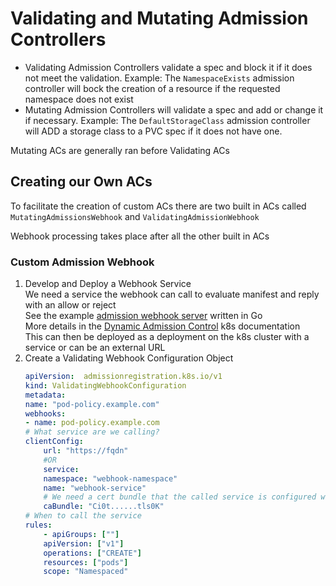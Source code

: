 # Validating and Mutating Admission Controllers

- Validating Admission Controllers validate a spec and block it if it does not meet the validation.  Example: The `NamespaceExists` admission controller will bock the creation of a resource if the requested namespace does not exist
- Mutating Admission Controllers will validate a spec and add or change it if necessary.  Example: The `DefaultStorageClass` admission controller will ADD a storage class to a PVC spec if it does not have one.

Mutating ACs are generally ran before Validating ACs

## Creating our Own ACs

To facilitate the creation of custom ACs there are two built in ACs called `MutatingAdmissionsWebhook` and `ValidatingAdmissionWebhook`

Webhook processing takes place after all the other built in ACs  

### Custom Admission Webhook 

1. Develop and Deploy a Webhook Service  
We need a service the webhook can call to evaluate manifest and reply with an allow or reject  
See the example [admission webhook server](https://github.com/kubernetes/kubernetes/blob/release-1.21/test/images/agnhost/webhook/main.go) written in Go   
More details in the [Dynamic Admission Control](https://kubernetes.io/docs/reference/access-authn-authz/extensible-admission-controllers/#write-an-admission-webhook-server) k8s documentation  
This can then be deployed as a deployment on the k8s cluster with a service or can be an external URL
1. Create a Validating Webhook Configuration Object  
    ```yaml
    apiVersion:  admissionregistration.k8s.io/v1
    kind: ValidatingWebhookConfiguration
    metadata:
    name: "pod-policy.example.com"
    webhooks:
    - name: pod-policy.example.com
    # What service are we calling?
    clientConfig:  
        url: "https://fqdn"
        #OR
        service:
        namespace: "webhook-namespace"
        name: "webhook-service"
        # We need a cert bundle that the called service is configured with
        caBundle: "Ci0t......tls0K"
    # When to call the service
    rules:
        - apiGroups: [""]
        apiVersion: ["v1"]
        operations: ["CREATE"]
        resources: ["pods"]
        scope: "Namespaced"
    ```